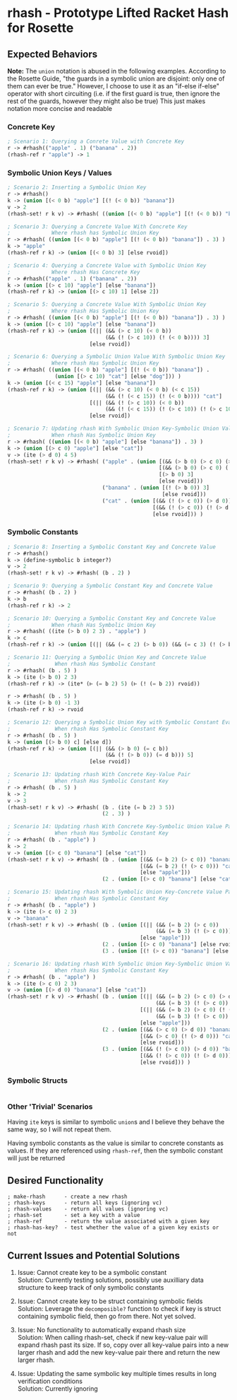 # rhash - Prototype Lifted Racket Hash for Rosette

## Expected Behaviors

**Note:** The `union` notation is abused in the following examples. According to the Rosette Guide, "the guards in a
symbolic union are disjoint: only one of them can ever be true." However, I choose to use it as an "if-else if-else"
operator with short circuiting (i.e. if the first guard is true, then ignore the rest of the guards, however they might
        also be true) This just makes notation more concise and readable

### Concrete Key

```lisp
; Scenario 1: Querying a Conrete Value with Concrete Key
r -> #rhash(("apple" . 1) ("banana" . 2))
(rhash-ref r "apple") -> 1
```

### Symbolic Union Keys / Values

```lisp
; Scenario 2: Inserting a Symbolic Union Key
r -> #rhash()
k -> (union [(< 0 b) "apple"] [(! (< 0 b)) "banana"])
v -> 2
(rhash-set! r k v) -> #rhash( ((union [(< 0 b) "apple"] [(! (< 0 b)) "banana"]) . 3) )

; Scenario 3: Querying a Concrete Value With Concrete Key
;             Where rhash has Symbolic Union Key
r -> #rhash( ((union [(< 0 b) "apple"] [(! (< 0 b)) "banana"]) . 3) )
k -> "apple"
(rhash-ref r k) -> (union [(< 0 b) 3] [else rvoid])

; Scenario 4: Querying a Concrete Value with Symbolic Union Key
;             Where rhash Has Concrete Key
r -> #rhash(("apple" . 1) ("banana" . 2))
k -> (union [(> c 10) "apple"] [else "banana"])
(rhash-ref r k) -> (union [(> c 10) 1] [else 2])

; Scenario 5: Querying a Concrete Value With Symbolic Union Key
;             Where rhash Has Symbolic Union Key
r -> #rhash( ((union [(< 0 b) "apple"] [(! (< 0 b)) "banana"]) . 3) )
k -> (union [(> c 10) "apple"] [else "banana"])
(rhash-ref r k) -> (union [(|| (&& (> c 10) (< 0 b))
                               (&& (! (> c 10)) (! (< 0 b)))) 3]
                          [else rvoid])

; Scenario 6: Querying a Symbolic Union Value With Symbolic Union Key
;             Where rhash Has Symbolic Union Key
r -> #rhash( ((union [(< 0 b) "apple"] [(! (< 0 b)) "banana"]) . 
               (union [(> c 10) "cat"] [else "dog"])) )
k -> (union [(< c 15) "apple"] [else "banana"])
(rhash-ref r k) -> (union [(|| (&& (> c 10) (< 0 b) (< c 15))  
                               (&& (! (< c 15)) (! (< 0 b)))) "cat"]
                          [(|| (&& (! (> c 10)) (< 0 b))
                               (&& (! (< c 15)) (! (> c 10)) (! (> c 10)))) "dog"]
                          [else rvoid])

; Scenario 7: Updating rhash With Symbolic Union Key-Symbolic Union Value Pair
;             When rhash Has Symbolic Union Key
r -> #rhash( ((union [(< 0 b) "apple"] [else "banana"]) . 3) )
k -> (union [(> c 0) "apple"] [else "cat"])
v -> (ite (> d 0) 4 5)
(rhash-set! r k v) -> #rhash( ("apple" . (union [(&& (> b 0) (> c 0) (> d 0)) 4]
                                                [(&& (> b 0) (> c 0) (! (> d 0))) 5]
                                                [(> b 0) 3]
                                                [else rvoid]))
                              ("banana" . (union [(! (> b 0)) 3]
                                                 [else rvoid]))
                              ("cat" . (union [(&& (! (> c 0)) (> d 0)) 4]
                                              [(&& (! (> c 0)) (! (> d 0))) 5]
                                              [else rvoid])) )
```

### Symbolic Constants

```lisp
; Scenario 8: Inserting a Symbolic Constant Key and Concrete Value
r -> #rhash()
k -> (define-symbolic b integer?)
v -> 2
(rhash-set! r k v) -> #rhash( (b . 2) )

; Scenario 9: Querying a Symbolic Constant Key and Concrete Value
r -> #rhash( (b . 2) )
k -> b
(rhash-ref r k) -> 2

; Scenario 10: Querying a Symbolic Constant Key and Concrete Value
;             When rhash Has Symbolic Union Key
r -> #rhash( ((ite (> b 0) 2 3) . "apple") )
k -> c
(rhash-ref r k) -> (union [(|| (&& (= c 2) (> b 0)) (&& (= c 3) (! (> b 0)))) "apple"] [else rvoid])

; Scenario 11: Querying a Symbolic Union Key and Concrete Value
;              When rhash Has Symbolic Constant
r -> #rhash( (b . 5) )
k -> (ite (> b 0) 2 3)
(rhash-ref r k) -> (ite* (⊢ (= b 2) 5) (⊢ (! (= b 2)) rvoid))

r -> #rhash( (b . 5) )
k -> (ite (> b 0) -1 3)
(rhash-ref r k) -> rvoid

; Scenario 12: Querying a Symbolic Union Key with Symbolic Constant Evaluation and Concrete Value
;              When rhash Has Symbolic Constant Key
r -> #rhash( (b . 5) )
k -> (union [(> b 0) c] [else d])
(rhash-ref r k) -> (union [(|| (&& (> b 0) (= c b))
                               (&& (! (> b 0)) (= d b))) 5]
                          [else rvoid])

; Scenario 13: Updating rhash With Concrete Key-Value Pair
;              When rhash Has Symbolic Constant Key
r -> #rhash( (b . 5) )
k -> 2
v -> 3
(rhash-set! r k v) -> #rhash( (b . (ite (= b 2) 3 5)) 
                              (2 . 3) )

; Scenario 14: Updating rhash With Concrete Key-Symbolic Union Value Pair
;              When rhash Has Symbolic Constant Key
r -> #rhash( (b . "apple") )
k -> 2
v -> (union [(> c 0) "banana"] [else "cat"])
(rhash-set! r k v) -> #rhash( (b . (union [(&& (= b 2) (> c 0)) "banana"]
                                          [(&& (= b 2) (! (> c 0))) "cat"]
                                          [else "apple"]))
                              (2 . (union [(> c 0) "banana"] [else "cat"])) )

; Scenario 15: Updating rhash With Symbolic Union Key-Concrete Value Pair
;              When rhash Has Symbolic Constant Key
r -> #rhash( (b . "apple") )
k -> (ite (> c 0) 2 3)
v -> "banana"
(rhash-set! r k v) -> #rhash( (b . (union [(|| (&& (= b 2) (> c 0))
                                               (&& (= b 3) (! (> c 0)))) "banana"]
                                          [else "apple"]))
                              (2 . (union [(> c 0) "banana"] [else rvoid]))
                              (3 . (union [(! (> c 0)) "banana"] [else rvoid])) )

; Scenario 16: Updating rhash With Symbolic Union Key-Symbolic Union Value Pair
;              When rhash Has Symbolic Constant Key
r -> #rhash( (b . "apple") )
k -> (ite (> c 0) 2 3)
v -> (union [(> d 0) "banana"] [else "cat"])
(rhash-set! r k v) -> #rhash( (b . (union [(|| (&& (= b 2) (> c 0) (> d 0)) 
                                               (&& (= b 3) (! (> c 0)) (> d 0))) "banana"]
                                          [(|| (&& (= b 2) (> c 0) (! (> d 0)))
                                               (&& (= b 3) (! (> c 0)) (! (> d 0)))) "cat"]
                                          [else "apple"]))
                              (2 . (union [(&& (> c 0) (> d 0)) "banana"]
                                          [(&& (> c 0) (! (> d 0))) "cat"]
                                          [else rvoid]))
                              (3 . (union [(&& (! (> c 0)) (> d 0)) "banana"]
                                          [(&& (! (> c 0)) (! (> d 0))) "cat"]
                                          [else rvoid])) )
```

### Symbolic Structs

```lisp

```

### Other 'Trivial' Scenarios

Having `ite` keys is similar to symbolic `union`s and I believe they behave the same way, so I will not repeat them.  

Having symbolic constants as the value is similar to concrete constants as values. If they are referenced using
`rhash-ref`, then the symbolic constant will just be returned

## Desired Functionality
```
; make-rhash      - create a new rhash
; rhash-keys      - return all keys (ignoring vc)
; rhash-values    - return all values (ignoring vc)
; rhash-set       - set a key with a value
; rhash-ref       - return the value associated with a given key
; rhash-has-key?  - test whether the value of a given key exists or not
```

## Current Issues and Potential Solutions

1. Issue: Cannot create key to be a symbolic constant  
    Solution: Currently testing solutions, possibly use auxilliary data structure to keep track of only symbolic
    constants

2. Issue: Cannot create key to be struct containing symbolic fields   
    Solution: Leverage the `decomposible?` function to check if key is struct containing symbolic field, then go from
    there. Not yet solved.
 
3. Issue: No functionality to automatically expand rhash size   
    Solution: When calling rhash-set, check if new key-value pair will expand rhash past its size. If so, copy over all
    key-value pairs into a new larger rhash and add the new key-value pair there and return the new larger rhash.

4. Issue: Updating the same symbolic key multiple times results in long verification conditions   
    Solution: Currently ignoring
